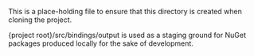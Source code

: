 This is a place-holding file to ensure that this directory is created when cloning the project.

{project root}/src/bindings/output is used as a staging ground for NuGet packages produced locally for the sake of development.

